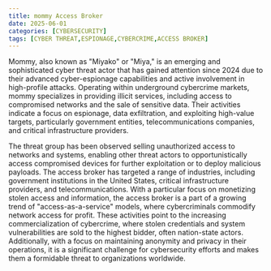 ```yaml
---
title: mommy Access Broker
date: 2025-06-01
categories: [CYBERSECURITY]
tags: [CYBER THREAT,ESPIONAGE,CYBERCRIME,ACCESS BROKER]
---
```


Mommy, also known as "Miyako" or "Miya," is an emerging and sophisticated cyber threat actor that has gained attention since 2024 due to their advanced cyber-espionage capabilities and active involvement in high-profile attacks. Operating within underground cybercrime markets, mommy specializes in providing illicit services, including access to compromised networks and the sale of sensitive data. Their activities indicate a focus on espionage, data exfiltration, and exploiting high-value targets, particularly government entities, telecommunications companies, and critical infrastructure providers.

The threat group has been observed selling unauthorized access to networks and systems, enabling other threat actors to opportunistically access compromised devices for further exploitation or to deploy malicious payloads. The access broker has targeted a range of industries, including government institutions in the United States, critical infrastructure providers, and telecommunications. With a particular focus on monetizing stolen access and information, the access broker is a part of a growing trend of "access-as-a-service" models, where cybercriminals commodify network access for profit. These activities point to the increasing commercialization of cybercrime, where stolen credentials and system vulnerabilities are sold to the highest bidder, often nation-state actors. Additionally, with a focus on maintaining anonymity and privacy in their operations, it is a significant challenge for cybersecurity efforts and makes them a formidable threat to organizations worldwide.